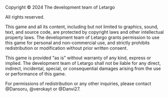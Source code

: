 Copyright © 2024 The development team of Letargo

All rights reserved.

This game and all its content, including but not limited to graphics, sound, text, and source code, are protected by copyright laws and other intellectual property laws. The development team of Letargo grants permission to use this game for personal and non-commercial use, and strictly prohibits redistribution or modification without prior written consent.

This game is provided "as is" without warranty of any kind, express or implied. The development team of Letargo shall not be liable for any direct, indirect, incidental, special, or consequential damages arising from the use or performance of this game.

For permissions of redistribution or any other inquiries, please contact @Dansoru, @verokayt or @Danvi27.
